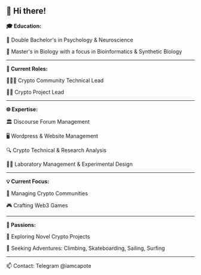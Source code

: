 👋 Hi there!
-----------------------

**🎓 Education:**

🧠 Double Bachelor's in Psychology & Neuroscience

🧬 Master's in Biology with a focus in Bioinformatics & Synthetic Biology

-----------------------
**💼 Current Roles:**

🧑‍💻🐹 Crypto Community Technical Lead

🐋🦈 Crypto Project Lead

-----------------------
**🌐 Expertise:**

🏛️ Discourse Forum Management

🖥️ Wordpress & Website Management

🔍 Crypto Technical & Research Analysis

🧑‍🔬 Laboratory Management & Experimental Design

-----------------------
**💡 Current Focus:**

👥 Managing Crypto Communities

🎮 Crafting Web3 Games

-----------------------
**🌱 Passions:**

🔭 Exploring Novel Crypto Projects

🧭 Seeking Adventures: Climbing, Skateboarding, Sailing, Surfing

-----------------------
📫 Contact: Telegram @iamcapote
